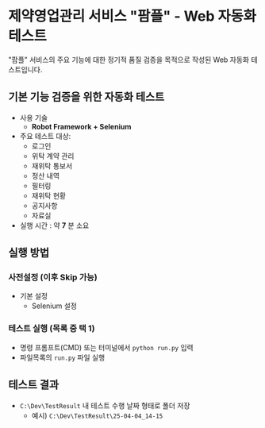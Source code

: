 
# 제약영업관리 서비스 "팜플" - Web 자동화 테스트 
"팜플" 서비스의 주요 기능에 대한 정기적 품질 검증을 목적으로 작성된 Web 자동화 테스트입니다.

## 기본 기능 검증을 위한 자동화 테스트  
- 사용 기술
  - **Robot Framework + Selenium**
- 주요 테스트 대상:  
  - 로그인  
  - 위탁 계약 관리  
  - 재위탁 통보서  
  - 정산 내역  
  - 필터링  
  - 재위탁 현황  
  - 공지사항  
  - 자료실  
- 실행 시간 : 약 **7** 분 소요  

## 실행 방법 
### 사전설정 (이후 Skip 가능)
- 기본 설정
  - Selenium 설정
### 테스트 실행 (목록 중 택 1)
- 명령 프롬프트(CMD) 또는 터미널에서 `python run.py` 입력
- 파일목록의 `run.py` 파일 실행

## 테스트 결과
- `C:\Dev\TestResult` 내 테스트 수행 날짜 형태로 폴더 저장
    - 예시) `C:\Dev\TestResult\25-04-04_14-15`
